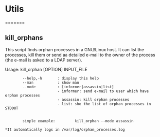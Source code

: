 # Utils
=======

## kill_orphans

This script finds  orphan processes in a GNU/Linux host.
It can list the processes, kill them or send aa detailed e-mail to the owner of the process (the e-mail is asked to a LDAP server).


Usage:
    kill_orphan [OPTION] INPUT_FILE

            --help,-h       : display this help
            --man           : show man 
            --mode          : [informer|assassin|list]
                            - informer: send e-mail to user which have orphan processes
                            - assassin: kill orphan processes
                            - list: sho the list of orphan processes in STDOUT


            simple example:         kill_orphan --mode assassin

    *It automatically logs in /var/log/orphan_processes.log

